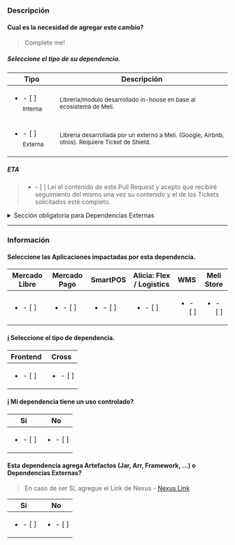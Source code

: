 ### Descripción

#### Cual es la necesidad de agregar este cambio?

> Complete me!

##### Seleccione el tipo de su dependencia.

| Tipo | Descripción |
|-----|--------------|
| <ul><li>- [ ] <sub>Interna</sub></li></ul> | <sub>Libreria/modulo desarrollado in-house en base al ecosistema de Meli.</sub>                    |
| <ul><li>- [ ] <sub>Externa</sub></li></ul> | <sub>Libreria desarrollada por un externo a Meli. (Google, Airbnb, otros). Requiere Ticket de Shield.</sub> |

##### ETA

> <ul><li>- [ ] Leí el contenido de este Pull Request y acepto que recibiré seguimiento del mismo una vez su contenido y el de los Tickets solicitados esté completo.</li></ul>

<details>
<summary>Sección obligatoria para Dependencias Externas</summary>

#### [ℹ️](https://sites.google.com/mercadolibre.com/mobile/arquitectura/allowlist) SHIELD Ticket

##### Link de los Tickets

| Descripción | Android | iOS |
|-------------|---------|-----|
| <sub>Dependencia Externa con Artefacto en Nexus</sub> | <a href="#"><sub>Upload an artifact Android to Repository</sub></a> | <a href="#"><sub>Upload an artifact iOS to Repository</sub></a> |
| <sub>Dependencia Externa</sub>            | <a href="#"><sub>External Dependency Analysis Android</sub></a>     | <a href="#"><sub>External Dependency Analysis iOS</sub></a>      |

##### Agregue el Ticket de Shield.
> [Dependency Shield Ticket]()

</details>

---

### Información

#### Seleccione las Aplicaciones impactadas por esta dependencia.

| Mercado Libre | Mercado Pago | SmartPOS | Alicia: Flex / Logistics  | WMS | Meli Store |
|---------------|----------------|------------|----------------------|-------|-----------|
| <ul><li>- [ ] </li></ul> | <ul><li>- [ ] </li></ul> | <ul><li>- [ ] </li></ul>  | <ul><li>- [ ] </li></ul>  | <ul><li>- [ ] </li></ul> | <ul><li>- [ ] </li></ul>  |

#### [ℹ️](https://github.com/mercadolibre/mobile-dependencies_whitelist/blob/feature/update-readme-frontend-cross/README.md#libreria-frontend-x-cross) Seleccione el tipo de dependencia.

| Frontend  | Cross  |
|----------|--------|
| <ul><li>- [ ] </li></ul> | <ul><li>- [ ] </li></ul> |

#### [ℹ️](https://github.com/mercadolibre/mobile-dependencies_whitelist/blob/feature/update-readme-frontend-cross/README.md#support-for-granular-dependencies) Mi dependencia tiene un uso controlado?

| Si | No |
|---|----|
| <ul><li>- [ ] </li></ul> | <ul><li>- [ ] </li></ul> |

#### Esta dependencia agrega Artefactos (Jar, Arr, Framework, ...) o Dependencias Externas?

> En caso de ser Si, agregue el Link de Nexus - [Nexus Link](www.google.com)

| Si | No |
|---|----|
| <ul><li>- [ ] </li></ul> | <ul><li>- [ ] </li></ul> |
